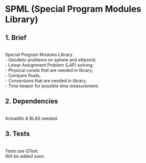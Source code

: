 # SPML (Special Program Modules Library) #

## 1. Brief ##
<br/> Special Program Modules Library
<br/>	- Geodetic problems on sphere and ellipsoid;
<br/>	- Linear Assignment Problem (LAP) solving;
<br/>	- Physical consts that are needed in library;
<br/>	- Compare floats;
<br/>	- Conversions that are needed in library;
<br/>	- Time keeper for possible time measurement;

## 2. Dependencies ##
<br/>	Armadillo & BLAS needed.

## 3. Tests ##
<br/>	Tests use QTest.
<br/>	Will be added soon.

